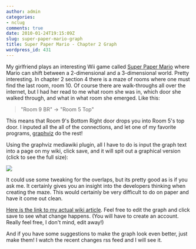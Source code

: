 ```yaml
---
author: admin
categories:
- nclug
comments: true
date: 2010-01-24T19:15:09Z
slug: super-paper-mario-graph
title: Super Paper Mario - Chapter 2 Graph
wordpress_id: 431
---
```


My girlfriend plays an interesting Wii game called [Super Paper Mario](http://en.wikipedia.org/wiki/Super_Paper_Mario) where Mario can shift between a 2-dimensional and a 3-dimensional world. Pretty interesting. In chapter 2 section 4 there is a maze of rooms where one must find the last room, room 10. Of course there are walk-throughs all over the internet, but I had her read to me what room she was in, which door she walked through, and what in what room she emerged. Like this:


> "Room 9 BR" -> "Room 5 Top"


This means that Room 9's Bottom Right door drops you into Room 5's top door. I inputed all the all of the connections, and let one of my favorite programs, [graphviz](http://www.graphviz.org/) do the rest!

Using the graphviz mediawiki plugin, all I have to do is input the graph text into a page on my wiki, click save, and it will spit out a graphical version (click to see the full size):

[![](/uploads/papergraph-255x300.png)](/uploads/papergraph.png)

It could use some tweaking for the overlaps, but its pretty good as is if you ask me. It certainly gives you an insight into the developers thinking when creating the maze. This would certainly be very difficult to do on paper and have it come out clean.

[Here is the link to my actual wiki article](http://wiki.xkyle.com/Paper_Mario_Map). Feel free to edit the graph and click save to see what change happens. (You will have to create an account. Really feel free, I don't mind, edit away!)

And if you have some suggestions to make the graph look even better, just make them! I watch the recent changes rss feed and I will see it.
